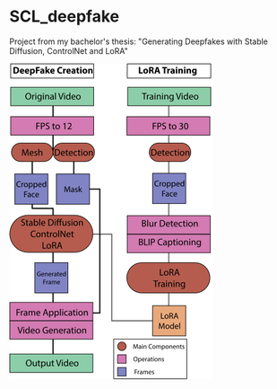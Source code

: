 # SCL_deepfake
Project from my bachelor's thesis: "Generating Deepfakes with Stable Diffusion, ControlNet and LoRA"


![The entire pipeline.](https://github.com/edoardotavassi/SCL_deepfake/blob/main/readme_elements/Info.png "The pipeline.")